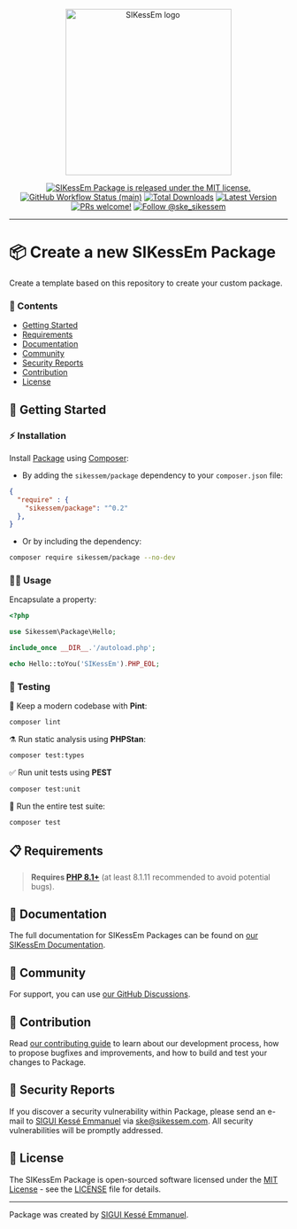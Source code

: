 <div align="center">
    <p><a href="https://sikessem.com/" title="SIKessEm"><img src="https://github.com/sikessem/static/blob/main/logo.svg" alt="SIKessEm logo" height="300"/></a></p>
    <p>
        <a href="https://github.com/sikessem/package/blob/HEAD/LICENSE"><img src="https://img.shields.io/badge/license-MIT-blue.svg" alt="SIKessEm Package is released under the MIT license."/></a>
        <a href="https://github.com/sikessem/package/actions"><img alt="GitHub Workflow Status (main)" src="https://img.shields.io/github/workflow/status/sikessem/package/Tests/main"/></a>
        <a href="https://packagist.org/packages/sikessem/package"><img alt="Total Downloads" src="https://img.shields.io/packagist/dt/sikessem/package"/></a>
        <a href="https://packagist.org/packages/sikessem/package"><img alt="Latest Version" src="https://img.shields.io/packagist/v/sikessem/package"/></a>
        <a href="https://sikessem.github.io/package/contributing"><img src="https://img.shields.io/badge/PRs-welcome-brightgreen.svg" alt="PRs welcome!"/></a>
        <a href="https://twitter.com/intent/follow?screen_name=ske_sikessem"><img src="https://img.shields.io/twitter/follow/ske_sikessem.svg?label=Follow%20@ske_sikessem" alt="Follow @ske_sikessem"/></a>
    </p>
</div>

***

# 📦️ Create a new SIKessEm Package

Create a template based on this repository to create your custom package.

### 🔖 Contents

- [Getting Started](#-getting-started)
- [Requirements](#-requirements)
- [Documentation](#-documentation)
- [Community](#-community)
- [Security Reports](#-security-reports)
- [Contribution](#-contribution)
- [License](#-license)

## 🎉 Getting Started

### ⚡️ Installation

Install [Package](https://github.com/sikessem/package) using [Composer](https://getcomposer.org/):
- By adding the `sikessem/package` dependency to your `composer.json` file:
```json
{
  "require" : {
    "sikessem/package": "^0.2"
  },
}
```
- Or by including the dependency:
```bash
composer require sikessem/package --no-dev
```

### 🧑‍💻 Usage

Encapsulate a property:
```php
<?php

use Sikessem\Package\Hello;

include_once __DIR__.'/autoload.php';

echo Hello::toYou('SIKessEm').PHP_EOL;
```

### 🧪 Testing

🧹 Keep a modern codebase with **Pint**:
```bash
composer lint
```

⚗️ Run static analysis using **PHPStan**:
```bash
composer test:types
```

✅ Run unit tests using **PEST**
```bash
composer test:unit
```

🚀 Run the entire test suite:
```bash
composer test
```

## 📋 Requirements

> **Requires [PHP 8.1+](https://php.net/releases/)** (at least 8.1.11 recommended to avoid potential bugs).

## 📖 Documentation

The full documentation for SIKessEm Packages can be found on [our SIKessEm Documentation][docs].

[docs]: https://sikessem.github.io/package

## 💬 Community

For support, you can use [our GitHub Discussions](https://github.com/sikessem/package/discussions).

## 👥 Contribution

Read [our contributing guide][c] to learn about our development process, how to propose bugfixes and improvements, and how to build and test your changes to Package.

[c]: https://github.com/sikessem/package/blob/HEAD/CONTRIBUTING.md

## 🔐 Security Reports

If you discover a security vulnerability within Package, please send an e-mail to [SIGUI Kessé Emmanuel](https://sikessem.com) via [ske@sikessem.com](mailto:ske@sikessem.com). All security vulnerabilities will be promptly addressed.

## 📄 License

The SIKessEm Package is open-sourced software licensed under the  [MIT License](https://opensource.org/licenses/MIT) - see the [LICENSE][l] file for details.

[l]: https://github.com/sikessem/package/blob/HEAD/LICENSE

------

Package was created by [SIGUI Kessé Emmanuel](https://sikessem.com).
